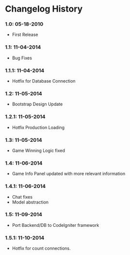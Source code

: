 # Changelog History

### 1.0: 05-18-2010
  - First Release

### 1.1: 11-04-2014
  - Bug Fixes

### 1.1.1: 11-04-2014
  - Hotfix for Database Connection

### 1.2: 11-05-2014
  - Bootstrap Design Update

### 1.2.1: 11-05-2014
  - Hotfix Production Loading

### 1.3: 11-05-2014
  - Game Winning Logic fixed

### 1.4: 11-06-2014
  - Game Info Panel updated with more relevant information

### 1.4.1: 11-06-2014
  - Chat fixes
  - Model abstraction

### 1.5: 11-09-2014
  - Port Backend/DB to CodeIgniter framework

### 1.5.1: 11-10-2014
  - Hotfix for count connections.